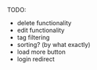 TODO:

- delete functionality
- edit functionality
- tag filtering
- sorting? (by what exactly)
- load more button
- login redirect
